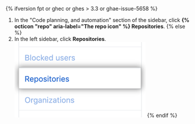 {% ifversion fpt or ghec or ghes > 3.3 or ghae-issue-5658 %}
1. In the "Code planning, and automation" section of the sidebar, click **{% octicon "repo" aria-label="The repo icon" %} Repositories**.
{% else %}
1. In the left sidebar, click **Repositories**.
  ![Repositories tab](/assets/images/help/settings/repos-tab.png)
{% endif %}
